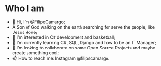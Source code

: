 # Who I am

- 👋 Hi, I’m @FilipeCamargo;
- A Son of God walking on the earth searching for serve the people, like Jesus done;
- 👀 I’m interested in C# development and basketball;
- 🌱 I’m currently learning C#, SQL, Django and how to be an IT Manager;
- 💞️ I’m looking to collaborate on some Open Source Projects and maybe create something cool;
- 📫 How to reach me: Instagram @filipscamargo.

<!---
FilipeCamargo/FilipeCamargo is a ✨ special ✨ repository because its `README.md` (this file) appears on your GitHub profile.
You can click the Preview link to take a look at your changes.
--->
